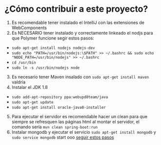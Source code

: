 # ¿Cómo contribuir a este proyecto?

1. Es recomendable tener instalado el IntelliJ con las extensiones de WebComponents
2. Es NECESARIO tener instalado y correctamente linkeado el nodjs para que Polymer funcione segir estos pasos:
  * `sudo apt-get install nodejs nodejs-dev`
  * `sudo echo "PATH=/usr/bin/nodejs:\$PATH" >> ~/.bashrc && sudo echo "NODE_PATH=/usr/bin/nodejs" >> ~/.bashrc`
  * `cd /usr/bin`
  * `sudo ln -s /usr/bin/nodejs node`
3. Es necesario tener Maven insalado con `sudo apt-get install maven` valdría
4. Instalar el JDK 1.8
 * `sudo add-apt-repository ppa:webupd8team/java`
 * `sudo apt-get update`
 * `sudo apt-get install oracle-java8-installer`
5. Para ejecutar el servidor es recomendable hacer un clean para que siempre se refresquen las páginas html al montar el servidor, el comando sería `mvn clean spring-boot:run`
6. Instalar mongodb y ejecutar el servicio `sudo apt-get install mongodb` y `sudo service mongodb` start ooo [seguir estos pasos](https://docs.mongodb.com/manual/tutorial/install-mongodb-on-ubuntu/) 
